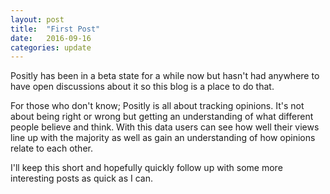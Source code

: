 ```yaml
---
layout: post
title:  "First Post"
date:   2016-09-16
categories: update
---
```


Positly has been in a beta state for a while now but hasn't had anywhere to have open discussions about it so this blog is a place to do that.

For those who don't know; Positly is all about tracking opinions. It's not about being right or wrong but getting an understanding of what different people believe and think. With this data users can see how well their views line up with the majority as well as gain an understanding of how opinions relate to each other. 

I'll keep this short and hopefully quickly follow up with some more interesting posts as quick as I can.